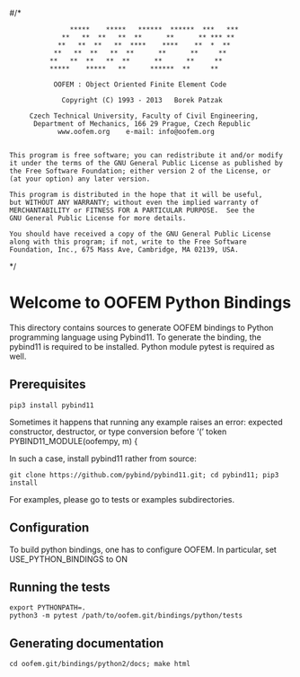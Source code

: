 #/*

                   *****    *****   ******  ******  ***   ***
                 **   **  **   **  **      **      ** *** **
                **   **  **   **  ****    ****    **  *  **
               **   **  **   **  **      **      **     **
              **   **  **   **  **      **      **     **
              *****    *****   **      ******  **     **

               OOFEM : Object Oriented Finite Element Code

                 Copyright (C) 1993 - 2013   Borek Patzak

         Czech Technical University, Faculty of Civil Engineering,
          Department of Mechanics, 166 29 Prague, Czech Republic
                www.oofem.org    e-mail: info@oofem.org
     

    This program is free software; you can redistribute it and/or modify
    it under the terms of the GNU General Public License as published by
    the Free Software Foundation; either version 2 of the License, or
    (at your option) any later version.

    This program is distributed in the hope that it will be useful,
    but WITHOUT ANY WARRANTY; without even the implied warranty of
    MERCHANTABILITY or FITNESS FOR A PARTICULAR PURPOSE.  See the
    GNU General Public License for more details.

    You should have received a copy of the GNU General Public License
    along with this program; if not, write to the Free Software
    Foundation, Inc., 675 Mass Ave, Cambridge, MA 02139, USA.                                                                              
*/

# Welcome to OOFEM Python Bindings

This directory contains sources to generate OOFEM bindings to Python programming language using Pybind11.
To generate the binding, the pybind11 is required to be installed. Python module pytest is required as well.

## Prerequisites
```
pip3 install pybind11
```

Sometimes it happens that running any example raises an error:
expected constructor, destructor, or type conversion before ‘(’ token PYBIND11_MODULE(oofempy, m) {

In such a case, install pybind11 rather from source:
```
git clone https://github.com/pybind/pybind11.git; cd pybind11; pip3 install
```

For examples, please go to tests or examples subdirectories.

## Configuration
To build python bindings, one has to configure OOFEM. In particular,
set USE_PYTHON_BINDINGS to ON


## Running the tests
```
export PYTHONPATH=.
python3 -m pytest /path/to/oofem.git/bindings/python/tests
```

## Generating documentation
```
cd oofem.git/bindings/python2/docs; make html
```